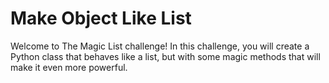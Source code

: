 # Make Object Like List

Welcome to The Magic List challenge! In this challenge, you will create a Python class that behaves like a list, but with some magic methods that will make it even more powerful.
